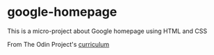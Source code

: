 # google-homepage
This is a micro-project about Google homepage using HTML and CSS 

From The Odin Project's [curriculum](http://www.theodinproject.com/courses/web-development-101/lessons/html-css)